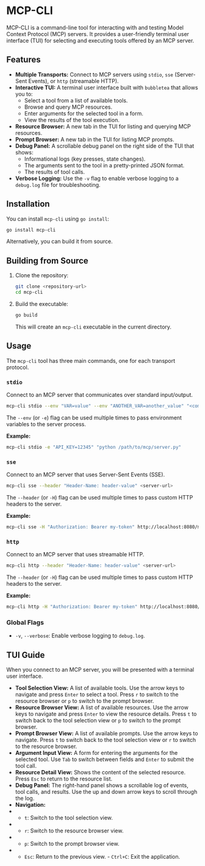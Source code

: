 # MCP-CLI

MCP-CLI is a command-line tool for interacting with and testing Model Context Protocol (MCP) servers. It provides a user-friendly terminal user interface (TUI) for selecting and executing tools offered by an MCP server.

## Features

- **Multiple Transports:** Connect to MCP servers using `stdio`, `sse` (Server-Sent Events), or `http` (streamable HTTP).
- **Interactive TUI:** A terminal user interface built with `bubbletea` that allows you to:
  - Select a tool from a list of available tools.
  - Browse and query MCP resources.
  - Enter arguments for the selected tool in a form.
  - View the results of the tool execution.
- **Resource Browser:** A new tab in the TUI for listing and querying MCP resources.
- **Prompt Browser:** A new tab in the TUI for listing MCP prompts.
- **Debug Panel:** A scrollable debug panel on the right side of the TUI that shows:
  - Informational logs (key presses, state changes).
  - The arguments sent to the tool in a pretty-printed JSON format.
  - The results of tool calls.
- **Verbose Logging:** Use the `-v` flag to enable verbose logging to a `debug.log` file for troubleshooting.

## Installation

You can install `mcp-cli` using `go install`:

```sh
go install mcp-cli
```

Alternatively, you can build it from source.

## Building from Source

1.  Clone the repository:
    ```sh
    git clone <repository-url>
    cd mcp-cli
    ```
2.  Build the executable:
    ```sh
    go build
    ```
    This will create an `mcp-cli` executable in the current directory.

## Usage

The `mcp-cli` tool has three main commands, one for each transport protocol.

### `stdio`

Connect to an MCP server that communicates over standard input/output.

```sh
mcp-cli stdio --env "VAR=value" --env "ANOTHER_VAR=another_value" "<command-to-start-server>"
```

The `--env` (or `-e`) flag can be used multiple times to pass environment variables to the server process.

**Example:**

```sh
mcp-cli stdio -e "API_KEY=12345" "python /path/to/mcp/server.py"
```

### `sse`

Connect to an MCP server that uses Server-Sent Events (SSE).

```sh
mcp-cli sse --header "Header-Name: header-value" <server-url>
```

The `--header` (or `-H`) flag can be used multiple times to pass custom HTTP headers to the server.

**Example:**

```sh
mcp-cli sse -H "Authorization: Bearer my-token" http://localhost:8080/mcp
```

### `http`

Connect to an MCP server that uses streamable HTTP.

```sh
mcp-cli http --header "Header-Name: header-value" <server-url>
```

The `--header` (or `-H`) flag can be used multiple times to pass custom HTTP headers to the server.

**Example:**

```sh
mcp-cli http -H "Authorization: Bearer my-token" http://localhost:8080/mcp
```

### Global Flags

- `-v`, `--verbose`: Enable verbose logging to `debug.log`.

## TUI Guide

When you connect to an MCP server, you will be presented with a terminal user interface.

-   **Tool Selection View:** A list of available tools. Use the arrow keys to navigate and press `Enter` to select a tool. Press `r` to switch to the resource browser or `p` to switch to the prompt browser.
-   **Resource Browser View:** A list of available resources. Use the arrow keys to navigate and press `Enter` to view the resource details. Press `t` to switch back to the tool selection view or `p` to switch to the prompt browser.
-   **Prompt Browser View:** A list of available prompts. Use the arrow keys to navigate. Press `t` to switch back to the tool selection view or `r` to switch to the resource browser.
-   **Argument Input View:** A form for entering the arguments for the selected tool. Use `Tab` to switch between fields and `Enter` to submit the tool call.
-   **Resource Detail View:** Shows the content of the selected resource. Press `Esc` to return to the resource list.
-   **Debug Panel:** The right-hand panel shows a scrollable log of events, tool calls, and results. Use the up and down arrow keys to scroll through the log.
-   **Navigation:**
-    -   `t`: Switch to the tool selection view.
-    -   `r`: Switch to the resource browser view.
-    -   `p`: Switch to the prompt browser view.
-    -   `Esc`: Return to the previous view.
    -   `Ctrl+C`: Exit the application.
